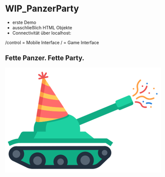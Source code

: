 # WIP_PanzerParty

- erste Demo
- ausschließlich HTML Objekte 
- Connectivität über localhost:

/control = Mobile Interface
/ = Game Interface

## Fette Panzer. Fette Party. 
![alt text](./tank.svg)

